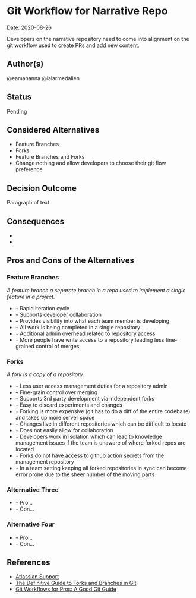 # Git Workflow for Narrative Repo

Date: 2020-08-26

Developers on the narrative repository need to come into alignment on the git workflow used to create PRs and add new content.

## Author(s)

@eamahanna
@ialarmedalien

## Status

Pending

## Considered Alternatives

* Feature Branches
* Forks
* Feature Branches and Forks
* Change nothing and allow developers to choose their git flow preference

## Decision Outcome

Paragraph of text

## Consequences

*
*

## Pros and Cons of the Alternatives

### Feature Branches

_A feature branch a separate branch in a repo used to implement a single feature in a project._

* `+` Rapid iteration cycle
* `+` Supports developer collaboration
* `+` Provides visibility into what each team member is developing
* `+` All work is being completed in a single repository
* `-` Additional admin overhead related to repository access
* `-` More people have write access to a repository leading less fine-grained control of merges

### Forks

_A fork is a copy of a repository._

* `+` Less user access management duties for a repository admin
* `+` Fine-grain control over merging
* `+` Supports 3rd party development via independent forks
* `+` Easy to discard experiments and changes
* `-` Forking is more expensive (git has to do a diff of the entire codebase) and takes up more server space
* `-` Changes live in different repositories which can be difficult to locate
* `-` Does not easily allow for collaboration
* `-` Developers work in isolation which can lead to knowledge management issues if the team is unaware of where forked repos are located
* `-` Forks do not have access to github action secrets from the management repository
* `-` In a team setting keeping all forked repositories in sync can become error prone due to the sheer number of the moving parts

### Alternative Three

* `+` Pro...
* `-` Con...

### Alternative Four

* `+` Pro...
* `-` Con...

## References

* [Atlassian Support
](https://support.atlassian.com/bitbucket-cloud/docs/branch-or-fork-your-repository/)
* [The Definitive Guide to Forks and Branches in Git](https://www.pluralsight.com/blog/software-development/the-definitive-guide-to-forks-and-branches-in-git#:~:text=Forking%20creates%20a%20full%20copy,what%20branch%20you%20are%20using.)
* [Git Workflows for Pros: A Good Git Guide](https://www.toptal.com/git/git-workflows-for-pros-a-good-git-guide)
